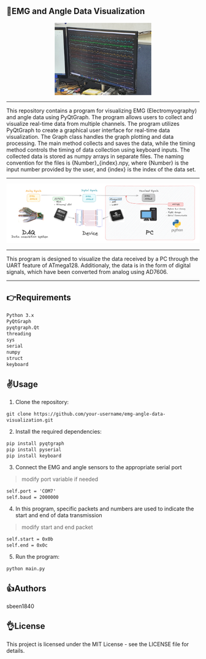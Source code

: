 
## 🤚EMG and Angle Data Visualization

<p align="center">
	<img src="./img/img.png" alt="img" width="50%" height="50%"/>
</p>

---

This repository contains a program for visualizing EMG (Electromyography) and angle data using PyQtGraph. The program allows users to collect and visualize real-time data from multiple channels. The program utilizes PyQtGraph to create a graphical user interface for real-time data visualization. The Graph class handles the graph plotting and data processing. The main method collects and saves the data, while the timing method controls the timing of data collection using keyboard inputs. The collected data is stored as numpy arrays in separate files. The naming convention for the files is {Number}_{index}.npy, where {Number} is the input number provided by the user, and {index} is the index of the data set.

---
<p align="center">
	<img src="./img/diagram.png" alt="diagram" />
</p>

---

This program is designed to visualize the data received by a PC through the UART feature of ATmega128. Additionaly, the data is in the form of digital signals, which have been converted from analog using AD7606.

---


## 👉Requirements
```
Python 3.x
PyQtGraph
pyqtgraph.Qt
threading
sys
serial
numpy
struct
keyboard
```

## ✌️Usage
1. Clone the repository:
```
git clone https://github.com/your-username/emg-angle-data-visualization.git
```
2. Install the required dependencies:
```
pip install pyqtgraph
pip install pyserial
pip install keyboard
```
3. Connect the EMG and angle sensors to the appropriate serial port
> modify port variable if needed
```
self.port = 'COM7'
self.baud = 2000000
```
4. In this program, specific packets and numbers are used to indicate the start and end of data transmission
> modify start and end packet
```
self.start = 0x0b
self.end = 0x0c
```
5. Run the program:
```
python main.py
```

## 👍Authors
sbeen1840

## 👌License
This project is licensed under the MIT License - see the LICENSE file for details.
